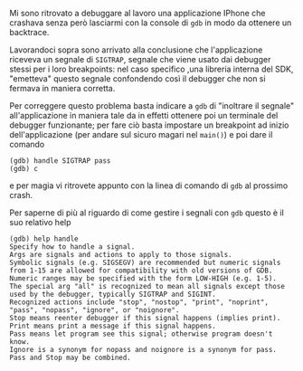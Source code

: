 <!--
.. title: GDB e SIGTRAP
.. slug: gdb-e-sigtrap
.. date: 2010-10-10 00:00:00
.. tags: 
.. category: 
.. link: 
.. description: 
.. type: text
-->

Mi sono ritrovato a debuggare al lavoro una applicazione IPhone che crashava
senza però lasciarmi con la console di ``gdb`` in modo da ottenere un
backtrace.

Lavorandoci sopra sono arrivato alla conclusione che l'applicazione riceveva un
segnale di ``SIGTRAP``, segnale che viene usato dai debugger stessi per i loro
breakpoints: nel caso specifico ,una libreria interna del SDK, "emetteva"
questo segnale confondendo così il debugger che non si fermava in maniera
corretta.

Per correggere questo problema basta indicare a ``gdb`` di "inoltrare il
segnale" all'applicazione in maniera tale da in effetti ottenere poi un
terminale del debugger funzionante; per fare ciò basta impostare un breakpoint
ad inizio dell'applicazione (per andare sul sicuro magari nel ``main()``) e poi
dare il comando

    (gdb) handle SIGTRAP pass
    (gdb) c

e per magia vi ritrovete appunto con la linea di comando di ``gdb`` al prossimo crash.

Per saperne di più al riguardo di come gestire i segnali con ``gdb`` questo è il suo relativo help

    (gdb) help handle
    Specify how to handle a signal.
    Args are signals and actions to apply to those signals.
    Symbolic signals (e.g. SIGSEGV) are recommended but numeric signals
    from 1-15 are allowed for compatibility with old versions of GDB.
    Numeric ranges may be specified with the form LOW-HIGH (e.g. 1-5).
    The special arg "all" is recognized to mean all signals except those
    used by the debugger, typically SIGTRAP and SIGINT.
    Recognized actions include "stop", "nostop", "print", "noprint",
    "pass", "nopass", "ignore", or "noignore".
    Stop means reenter debugger if this signal happens (implies print).
    Print means print a message if this signal happens.
    Pass means let program see this signal; otherwise program doesn't know.
    Ignore is a synonym for nopass and noignore is a synonym for pass.
    Pass and Stop may be combined.

